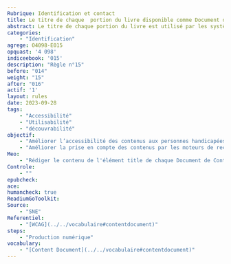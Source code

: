 ```yaml
---
Rubrique: Identification et contact
title: Le titre de chaque  portion du livre disponible comme Document de Contenu (*<a href="https://qualebook.edrlab.org/fr/glossary/#contentdocument" lang="en">Content Document</a>*) permet d'identifier son contenu. 
abstract: Le titre de chaque portion du livre est utilisé par les systèmes de lecture pour indiquer la progression et peut-être exporté avec les annotations. Les technologies d'assistance peuvent aussi y faire référence et s'appuyer dessus pour faciliter la navigation et le repérage dans l'ouvrage
categories: 
    - "Identification"
agrege: O4098-E015
opquast: '4 098'
indiceebook: '015'
description: "Règle n°15"
before: "014"
weight: "15"
after: "016"
actif: '1'
layout: rules
date: 2023-09-28
tags: 
    - "Accessibilité"
    - "Utilisabilité"
    - "découvrabilité"
objectif: 
    - "Améliorer l’accessibilité des contenus aux personnes handicapées. "
    - "Améliorer la prise en compte des contenus par les moteurs de recherche et outils d’indexation"
Meo: 
    - "Rédiger le contenu de l'élément title de chaque Document de Contenu (Content Document) à y indiquer le nom du site."
Controle: 
    - ""
epubcheck: 
ace: 
humancheck: true
ReadiumGoToolkit: 
Source: 
    - "SNE"
Referentiel: 
    - "[WCAG](../../vocabulaire#contentdocument)"
steps: 
    - "Production numérique"
vocabulary: 
    - "[Content Document](../../vocabulaire#contentdocument)"
---
```

